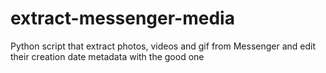# extract-messenger-media
Python script that extract photos, videos and gif from Messenger and edit their creation date metadata with the good one
